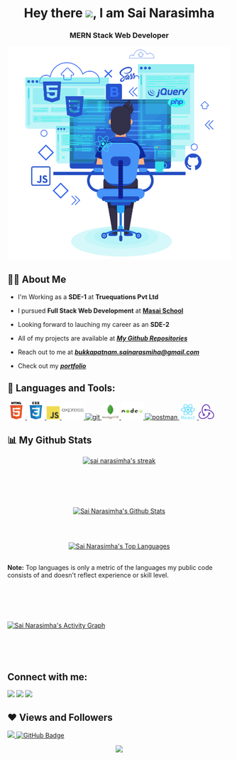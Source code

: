 <h1 align="center">Hey there <img src="https://raw.githubusercontent.com/MartinHeinz/MartinHeinz/master/wave.gif" width="30px">, I am Sai Narasimha </h1>
<h3 align="center"> MERN Stack Web Developer</h3>

<div align="center" ><img src = "https://raw.githubusercontent.com/Renukote/Renukote/051cadb27789caa9a268427a07ad8d9e3b6c7cec/web-developer-img.svg" /></div>

## 🙋‍♂️ About Me

- I'm Working as a **SDE-1** at **Truequations Pvt Ltd**

- I pursued **Full Stack Web Development** at **[Masai School](https://www.masaischool.com/)**

- Looking forward to lauching my career as an **SDE-2**

- All of my projects are available at ***[My Github Repositories](https://github.com/Sai-Narasimha?tab=repositories)***

- Reach out to me at ***bukkapatnam.sainarasmiha@gmail.com***

- Check out my ***[portfolio](https://sai-portfolio-phi.vercel.app/)***

## 🚀 Languages and Tools:

<a href="https://www.w3.org/html/" target="_blank"> <img src="https://raw.githubusercontent.com/devicons/devicon/master/icons/html5/html5-original-wordmark.svg" alt="html5" width="40" height="40"/> </a> </a> <a href="https://www.w3schools.com/css/" target="_blank"> <img src="https://raw.githubusercontent.com/devicons/devicon/master/icons/css3/css3-original-wordmark.svg" alt="css3" width="40" height="40"/> </a> <a href="https://developer.mozilla.org/en-US/docs/Web/JavaScript" target="_blank"> <img src="https://raw.githubusercontent.com/devicons/devicon/master/icons/javascript/javascript-original.svg" alt="javascript" width="30" height="30"/> </a>
<a href="https://expressjs.com" target="_blank"> <img src="https://raw.githubusercontent.com/devicons/devicon/master/icons/express/express-original-wordmark.svg" alt="express" width="50" height="40"/> </a> <a href="https://git-scm.com/" target="_blank"> <img src="https://www.vectorlogo.zone/logos/git-scm/git-scm-icon.svg" alt="git" width="35" height="35"/> </a>  <a href="https://www.mongodb.com/" target="_blank"> <img src="https://raw.githubusercontent.com/devicons/devicon/master/icons/mongodb/mongodb-original-wordmark.svg" alt="mongodb" width="40" height="35"/> <a href="https://nodejs.org" target="_blank"> <img src="https://raw.githubusercontent.com/devicons/devicon/master/icons/nodejs/nodejs-original-wordmark.svg" alt="nodejs" width="50" height="40"/> </a> <a href="https://postman.com" target="_blank"> <img src="https://www.vectorlogo.zone/logos/getpostman/getpostman-icon.svg" alt="postman" width="35" height="35"/> </a> <a href="https://reactjs.org/" target="_blank"> <img src="https://raw.githubusercontent.com/devicons/devicon/master/icons/react/react-original-wordmark.svg" alt="react" width="40" height="35"/> </a> <a href="https://redux.js.org" target="_blank"> <img src="https://raw.githubusercontent.com/devicons/devicon/master/icons/redux/redux-original.svg" alt="redux" width="35" height="35"/> </a> 


## 📊 My Github Stats

<p align="center">
    <a href="https://github.com/Sai-Narasimha/github-readme-streak-stats">
        <img title="🔥 Get streak stats for your profile at git.io/streak-stats" alt="sai narasimha's streak" src="https://github-readme-streak-stats.herokuapp.com/?user=Sai-Narasimha&theme=black-ice&hide_border=true&stroke=0000&background=060A0CD0"/>
    </a>
</p>
 <br/> <br/> <br/>


  <br/>
  <p align="center">
    <a href="https://github.com/Sai-Narasimha/github-readme-stats"><img alt="Sai Narasimha's Github Stats" src="https://github-readme-stats.vercel.app/api?username=Sai-Narasimha&show_icons=true&count_private=true&theme=react&hide_border=true&bg_color=0D1117" /></a>
   </p>
    
 <br/> <br/>
    
  <p align="center">
  <a href="https://github.com/Sai-Narasimha/github-readme-stats"><img alt="Sai Narasimha's Top Languages" src="https://github-readme-stats.vercel.app/api/top-langs/?username=Sai-Narasimha&langs_count=8&count_private=true&layout=compact&theme=react&hide_border=true&bg_color=0D1117" /></a>
  <p/>
    
  <br/>
  <b>Note:</b> Top languages is only a metric of the languages my public code consists of and doesn't reflect experience or skill level.

<br/> <br/> <br/>
<br/>

<a href="https://github.com/Sai-Narasimha/github-readme-activity-graph"><img alt="Sai Narasimha's Activity Graph" src="https://activity-graph.herokuapp.com/graph?username=Sai-Narasimha&bg_color=0D1117&color=5BCDEC&line=5BCDEC&point=FFFFFF&hide_border=true" /></a>

<br/>
<br/> <br/>


## Connect with me:
<p align="left">
<a href = "https://www.linkedin.com/in/sai-narasimha-sn/"><img src="https://img.icons8.com/fluent/40/000000/linkedin.png"/></a>
<a href = "https://sainb.blogspot.com/"><img src="https://img.icons8.com/fluency/40/000000/medium-logo.png"/></a>
    <a href = "mailto:bukkapatnam.sainarasimha@gmail.com"> <img src="https://img.icons8.com/doodle/35/000000/gmail-new.png"/> </a>
</p>


## ❤ Views and Followers
<a href="https://github.com/Sai-Narasimha/github-profile-views-counter">
    <img src="https://komarev.com/ghpvc/?username=Sai-Narasimha">
</a>
<a href="https://github.com/Sai-Narasimha?tab=followers"><img src="https://img.shields.io/github/followers/Sai-Narasimha?label=Followers&style=social" alt="GitHub Badge"></a>

<p align="center">
  <img  src="https://raw.githubusercontent.com/Trilokia/Trilokia/379277808c61ef204768a61bbc5d25bc7798ccf1/bottom_header.svg">
  </p>
